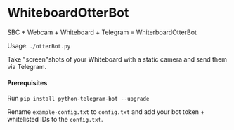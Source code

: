 # WhiteboardOtterBot

SBC + Webcam + Whiteboard + Telegram = WhiterboardOtterBot

Usage: `./otterBot.py`

Take "screen"shots of your Whiteboard with a static camera and send them via Telegram.

#### Prerequisites

Run `pip install python-telegram-bot --upgrade`

Rename `example-config.txt` to `config.txt` and add your bot token + whitelisted IDs to the `config.txt`.
